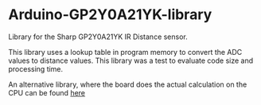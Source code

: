 # Arduino-GP2Y0A21YK-library
Library for the Sharp GP2Y0A21YK IR Distance sensor.

This library uses a lookup table in program memory to convert the ADC values to distance values.
This library was a test to evaluate code size and processing time.

An alternative library, where the board does the actual calculation on the CPU can be found [here](https://github.com/jeroendoggen/Arduino-distance-sensor-library)
